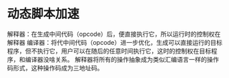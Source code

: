 # 动态脚本加速
解释器：在生成中间代码（opcode）后，便直接执行它，所以运行时的控制权在解释器
编译器：将代中间代码（opcode）进一步优化，生成可以直接运行的目标程序，但不执行它，用户可以在随后的任意时间执行它，这时的控制权在目标程序，和编译器没啥关系。
解释器将所有的操作抽象成为类似汇编语言一样的操作码形式，这种操作码成为三地址码。